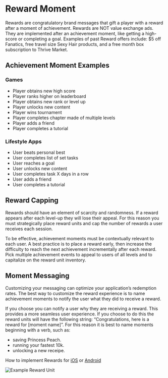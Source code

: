 # Reward Moment

Rewards are congratulatory brand messages that gift a player with a reward after a moment of achievement. Rewards are NOT value exchange ads. They are implemented after an achievement moment, like getting a high-score or completing a goal. Examples of past Reward offers include: $5 off Fanatics, free travel size Sexy Hair products, and a free month box subscription to Thrive Market.


## Achievement Moment Examples

### Games

* Player obtains new high score
* Player ranks higher on leaderboard 
* Player obtains new rank or level up
* Player unlocks new content
* Player wins tournament
* Player completes chapter made of multiple levels
* Player adds a friend
* Player completes a tutorial

### Lifestyle Apps

* User beats personal best
* User completes list of set tasks
* User reaches a goal
* User unlocks new content
* User completes task X days in a row
* User adds a friend
* User completes a tutorial


## Reward Capping

Rewards should have an element of scarcity and randomness. If a reward appears after each level-up they will lose their appeal. For this reason you must strategically place reward units and cap the number of rewards a user receives each session. 

To be effective, achievement moments must be contextually relevant to each user. A best practice is to place a reward early, then increase the difficulty to reach the next achievement incrementally after each reward. Pick multiple achievement events to appeal to users of all levels and to capitalize on the reward unit inventory. 

## Moment Messaging

Customizing your messaging can optimize your application’s redemption rates. The best way to customize the reward experience is to name achievement moments to notify the user what they did to receive a reward.

If you choose you can notify a user why they are receiving a reward. This provides a more seamless user experience. If you choose to do this the reward units will have the following string: “Congratulations, here is a reward for [moment name]”. For this reason it is best to name moments beginning with a verb, such as: 

* saving Princess Peach.
* running your fastest 10k.
* unlocking a new receipe.


How to implement Rewards for [iOS](/doc/ios/integration) or [Android](/doc/android/integration)

![Example Reward Unit](https://raw.github.com/tapfortap/Documentation/master/images/user-flow-reward.jpg)
